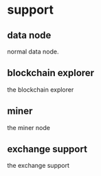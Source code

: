 # support

## data node

normal data node.

## blockchain explorer

the blockchain explorer

## miner

the miner node

## exchange support

the exchange support